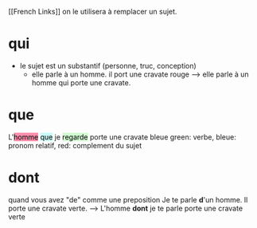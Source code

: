 [[French Links]]
on le utilisera à remplacer un sujet.
# qui
- le sujet est un substantif (personne, truc, conception)
	- elle parle à un homme. il port une cravate rouge --> elle parle à un homme qui porte une cravate.
# que
L'<mark style="background: #FF5582A6;">homme</mark> <mark style="background: #ABF7F7A6;">que</mark> je <mark style="background: #BBFABBA6;">regarde</mark> porte une cravate bleue
green: verbe, bleue: pronom relatif, red: complement du sujet

# dont
quand vous avez "de" comme une preposition
Je te parle **d**'un homme. Il porte une cravate verte.
--> L'homme **dont** je te parle porte une cravate verte